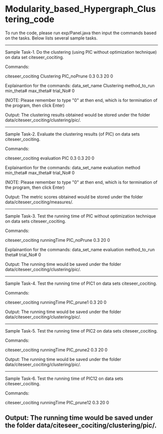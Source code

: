 # Modularity_based_Hypergraph_Clustering_code

To run the code, please run exp/Panel.java then input the commands based on the tasks. Below lists several sample tasks.

------------------------------------------------------------------------------------------------------------
Sample Task-1. Do the clustering (using PIC without optimization technique) on data set citeseer_cociting.

Commands:

citeseer_cociting
Clustering PIC_noPrune 0.3 0.3 20
0

Explainantion for the commands: 
data_set_name 
Clustering method_to_run min_theta# max_theta# trial_No# 
0

(NOTE: Please remember to type "0" at then end, which is for termination of the program, then click Enter)  

Output:
The clustering results obtained would be stored under the folder data/citeseer_cociting/clustering/pic/.

------------------------------------------------------------------------------------------------------------

Sample Task-2. Evaluate the clustering results (of PIC) on data sets citeseer_cociting.

Commands:

citeseer_cociting
evaluation PIC 0.3 0.3 20
0

Explainantion for the commands:
data_set_name
evaluation method min_theta# max_theta# trial_No#
0

(NOTE: Please remember to type "0" at then end, which is for termination of the program, then click Enter)  

Output:
The metric scores obtained would be stored under the folder data/citeseer_cociting/measures/.

------------------------------------------------------------------------------------------------------------

Sample Task-3. Test the running time of PIC without optimization technique on data sets citeseer_cociting.

Commands:

citeseer_cociting
runningTime PIC_noPrune 0.3 20
0

Explainantion for the commands:
data_set_name
evaluation method_to_run theta# trial_No#
0

Output:
The running time would be saved under the folder data/citeseer_cociting/clustering/pic/.

------------------------------------------------------------------------------------------------------------

Sample Task-4. Test the running time of PIC1 on data sets citeseer_cociting.

Commands:

citeseer_cociting
runningTime PIC_prune1 0.3 20
0

Output:
The running time would be saved under the folder data/citeseer_cociting/clustering/pic/.

------------------------------------------------------------------------------------------------------------

Sample Task-5. Test the running time of PIC2 on data sets citeseer_cociting.

Commands:

citeseer_cociting
runningTime PIC_prune2 0.3 20
0

Output:
The running time would be saved under the folder data/citeseer_cociting/clustering/pic/.

------------------------------------------------------------------------------------------------------------

Sample Task-6. Test the running time of PIC12 on data sets citeseer_cociting.

Commands:

citeseer_cociting
runningTime PIC_prune12 0.3 20
0

Output:
The running time would be saved under the folder data/citeseer_cociting/clustering/pic/.
------------------------------------------------------------------------------------------------------------
